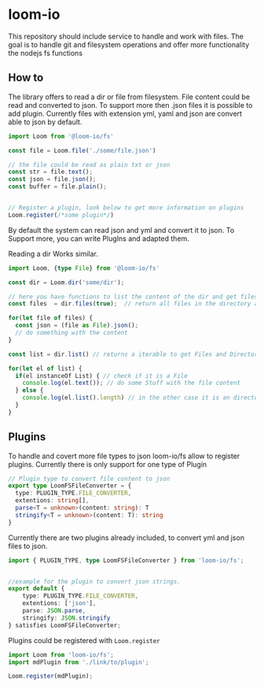 # loom-io

This repository should include service to handle and work with files. The goal is to handle git and filesystem operations and offer more functionality the nodejs fs functions

## How to

The library offers to read a dir or file from filesystem. File content could be read and converted to json. To support more then .json files it is possible to add plugin. Currently files with extension yml, yaml and json are convert able to json by default.

```ts
import Loom from '@loom-io/fs'

const file = Loom.file('./some/file.json')

// the file could be read as plain txt or json
const str = file.text();
const json = file.json();
const buffer = file.plain();


// Register a plugin, look below to get more information on plugins
Loom.register(/*some plugin*/)

```

By default the system can read json and yml and convert it to json. To Support more, you can write PlugIns and adapted them.

Reading a dir Works similar.

```ts
import Loom, {type File} from '@loom-io/fs'

const dir = Loom.dir('some/dir');

// here you have functions to list the content of the dir and get files
const files  = dir.files(true);  // return all files in the directory and it's subdirectories as type File.

for(let file of files) {
  const json = (file as File).json();
  // do something with the content
}

const list = dir.list() // returns a iterable to get Files and Directories

for(let el of list) {
  if(el instanceOf List) { // check if it is a File
    console.log(el.text()); // do some Stuff with the file content
  } else {
    console.log(el.list().length) // in the other case it is an directory and you can go on working with it
  }
}

```

## Plugins

To handle and covert more file types to json loom-io/fs allow to register plugins. Currently there is only support for one type of Plugin

```ts
// Plugin type to convert file content to json
export type LoomFSFileConverter = {
  type: PLUGIN_TYPE.FILE_CONVERTER,
  extentions: string[],
  parse<T = unknown>(content: string): T
  stringify<T = unknown>(content: T): string
}
```

Currently there are two plugins already included, to convert yml and json files to json.

```ts
import { PLUGIN_TYPE, type LoomFSFileConverter } from 'loom-io/fs';


//example for the plugin to convert json strings.
export default {
	type: PLUGIN_TYPE.FILE_CONVERTER,
	extentions: ['json'],
	parse: JSON.parse,
	stringify: JSON.stringify
} satisfies LoomFSFileConverter;
```

Plugins could be registered with `Loom.register`

```ts
import Loom from 'loom-io/fs';
import mdPlugin from './link/to/plugin';

Loom.register(mdPlugin);

```



